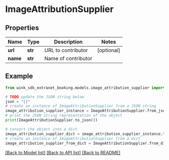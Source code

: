 # ImageAttributionSupplier


## Properties

Name | Type | Description | Notes
------------ | ------------- | ------------- | -------------
**url** | **str** | URL to contributor | [optional] 
**name** | **str** | Name of contributor | 

## Example

```python
from wink_sdk_extranet_booking.models.image_attribution_supplier import ImageAttributionSupplier

# TODO update the JSON string below
json = "{}"
# create an instance of ImageAttributionSupplier from a JSON string
image_attribution_supplier_instance = ImageAttributionSupplier.from_json(json)
# print the JSON string representation of the object
print(ImageAttributionSupplier.to_json())

# convert the object into a dict
image_attribution_supplier_dict = image_attribution_supplier_instance.to_dict()
# create an instance of ImageAttributionSupplier from a dict
image_attribution_supplier_from_dict = ImageAttributionSupplier.from_dict(image_attribution_supplier_dict)
```
[[Back to Model list]](../README.md#documentation-for-models) [[Back to API list]](../README.md#documentation-for-api-endpoints) [[Back to README]](../README.md)


